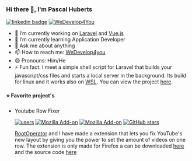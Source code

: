 ### Hi there 👋, I'm Pascal Huberts

[![linkedin badge](https://img.shields.io/badge/Pascal_Huberts-30302f?style=flat-square&logo=linkedin)](https://www.linkedin.com/in/pascal-huberts-b1a602179/)
[![WeDevelop4You](https://img.shields.io/badge/WeDevelop4You-30302f?style=flat-square&logo=github)](https://github.com/WeDevelop4You)

- 🔭 I’m currently working on [Laravel](https://laravel.com/) and [Vue.js](https://vuejs.org/)
- 🌱 I’m currently learning Application Developer
- 💬 Ask me about anything
- 📫 How to reach me: [WeDevelop4you](https://wedevelop4you.nl/Contact)
- 😄 Pronouns: Him/He
- ⚡ Fun fact: I meet a simple shell script for Laravel that builds your javascript/css files and starts a local server in the background. Its build for linux and it works also on [WSL](https://docs.microsoft.com/en-us/windows/wsl/about). You can view the project [here](https://github.com/L27SlubbyGames/Laravel-Vue-Easy-Run-Script).

#### :star: Favorite project's
- Youtube Row Fixer

  [![users](https://img.shields.io/amo/users/%7B528dea52-7c0b-43a6-b899-85e7952022c3%7D?color=009bff&label=Users&logo=firefox&logoColor=ffffff&style=flat-square)](https://addons.mozilla.org/en-US/firefox/addon/youtube-row-fixer/)
  [![Mozilla Add-on](https://img.shields.io/amo/dw/%7B528dea52-7c0b-43a6-b899-85e7952022c3%7D?color=009bff&label=Downloads&logo=firefox&logoColor=ffffff&style=flat-square)](https://addons.mozilla.org/en-US/firefox/addon/youtube-row-fixer/)
  [![Mozilla Add-on](https://img.shields.io/amo/stars/%7B528dea52-7c0b-43a6-b899-85e7952022c3%7D?color=009bff&label=Reviews&logo=firefox&logoColor=ffffff&style=flat-square)](https://addons.mozilla.org/en-US/firefox/addon/youtube-row-fixer/)
  [![GitHub stars](https://img.shields.io/github/stars/RootOperator/Youtube-row-fixer?color=009bff&label=Stars&logo=github&logoColor=ffffff&style=flat-square)](https://github.com/RootOperator/Youtube-row-fixer)
  
  [RootOperator](https://github.com/RootOperator) and I have made a extension that lets you fix YouTube's new layout by giving you the power to set the amount of videos on one row. The extension is only made for Firefox a can be downloaded [here](https://addons.mozilla.org/en-US/firefox/addon/youtube-row-fixer/) and the source code [here](https://github.com/RootOperator/YouTube-row-fixer)
